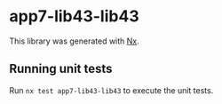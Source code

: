 # app7-lib43-lib43

This library was generated with [Nx](https://nx.dev).

## Running unit tests

Run `nx test app7-lib43-lib43` to execute the unit tests.
